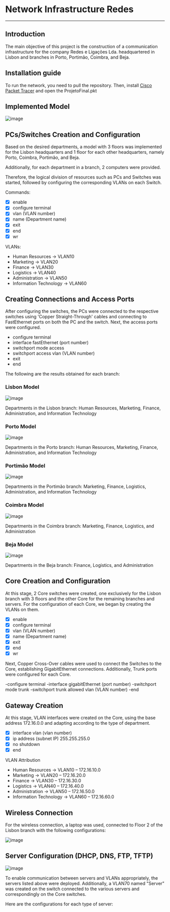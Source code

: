 # Network Infrastructure Redes
___
## **Introduction**
The main objective of this project is the construction of a communication infrastructure for the company Redes e Ligações Lda. headquartered in Lisbon and branches in Porto, Portimão, Coimbra, and Beja.

## **Installation guide**

To run the network, you need to pull the repository.
Then, install [Cisco Packet Tracer](https://www.netacad.com/courses/packet-tracer) and open the ProjetoFinal.pkt

## **Implemented Model**
![image](https://github.com/Henrique-Aleixo/-Network-Infrastructure-Redes/assets/95305819/86bfe429-3d93-45f3-b3cd-62ee7f7071ab)

## **PCs/Switches Creation and Configuration**
Based on the desired departments, a model with 3 floors was implemented for the Lisbon headquarters and 1 floor for each other headquarters, namely Porto, Coimbra, Portimão, and Beja.

Additionally, for each department in a branch, 2 computers were provided.

Therefore, the logical division of resources such as PCs and Switches was started, followed by configuring the corresponding VLANs on each Switch.

Commands:
- [x] enable
- [x] configure terminal
- [x] vlan (VLAN number)
- [x] name (Department name)
- [x] exit
- [x] end
- [x] wr

VLANs:
- Human Resources -> VLAN10
- Marketing -> VLAN20
- Finance -> VLAN30
- Logistics -> VLAN40
- Administration -> VLAN50
- Information Technology -> VLAN60

## **Creating Connections and Access Ports**
After configuring the switches, the PCs were connected to the respective switches using 'Copper Straight-Through' cables and connecting to FastEthernet ports on both the PC and the switch. Next, the access ports were configured.

- configure terminal
- interface fastEthernet (port number)
- switchport mode access
- switchport access vlan (VLAN number)
- exit
- end

The following are the results obtained for each branch:

### Lisbon Model
![image](https://github.com/Henrique-Aleixo/-Network-Infrastructure-Redes/assets/95305819/3337bffd-99ac-4015-a198-55bcf38592aa)

Departments in the Lisbon branch: Human Resources, Marketing, Finance, Administration, and Information Technology

### Porto Model
![image](https://github.com/Henrique-Aleixo/-Network-Infrastructure-Redes/assets/95305819/86466293-4263-48e7-8e7d-1035987a6278)

Departments in the Porto branch: Human Resources, Marketing, Finance, Administration, and Information Technology

### Portimão Model
![image](https://github.com/Henrique-Aleixo/-Network-Infrastructure-Redes/assets/95305819/b3c697c7-a1a2-4bf2-b38f-211c4dc8a444)

Departments in the Portimão branch: Marketing, Finance, Logistics, Administration, and Information Technology

### Coimbra Model
![image](https://github.com/Henrique-Aleixo/-Network-Infrastructure-Redes/assets/95305819/9e53c290-b73b-4ce3-9677-bc92af3c5772)

Departments in the Coimbra branch: Marketing, Finance, Logistics, and Administration

### Beja Model
![image](https://github.com/Henrique-Aleixo/-Network-Infrastructure-Redes/assets/95305819/49b37243-bd09-427a-a8d4-45d38d42f158)

Departments in the Beja branch: Finance, Logistics, and Administration

## **Core Creation and Configuration**
At this stage, 2 Core switches were created, one exclusively for the Lisbon branch with 3 floors and the other Core for the remaining branches and servers. For the configuration of each Core, we began by creating the VLANs on them.

- [x] enable
- [x] configure terminal
- [x] vlan (VLAN number)
- [x] name (Department name)
- [x] exit
- [x] end
- [x] wr

Next, Copper Cross-Over cables were used to connect the Switches to the Core, establishing GigabitEthernet connections. Additionally, Trunk ports were configured for each Core.

-configure terminal
-interface gigabitEthernet (port number)
-switchport mode trunk
-switchport trunk allowed vlan (VLAN number)
-end

## **Gateway Creation**
At this stage, VLAN interfaces were created on the Core, using the base address 172.16.0.0 and adapting according to the type of department.

- [x] interface vlan (vlan number)
- [x] ip address (subnet IP) 255.255.255.0
- [x] no shutdown
- [x] end

VLAN Attribution
- Human Resources -> VLAN10 – 172.16.10.0
- Marketing -> VLAN20 – 172.16.20.0
- Finance -> VLAN30 – 172.16.30.0
- Logistics -> VLAN40 – 172.16.40.0
- Administration -> VLAN50 – 172.16.50.0
- Information Technology -> VLAN60 – 172.16.60.0

## **Wireless Connection**
For the wireless connection, a laptop was used, connected to Floor 2 of the Lisbon branch with the following configurations:

![image](https://github.com/Henrique-Aleixo/-Network-Infrastructure-Redes/assets/95305819/6f8098d7-124f-4e2b-8747-2d16f08df60c)

## **Server Configuration (DHCP, DNS, FTP, TFTP)**
![image](https://github.com/Henrique-Aleixo/-Network-Infrastructure-Redes/assets/95305819/51f16b45-9ad0-48c8-8ee3-a55073074a24)

To enable communication between servers and VLANs appropriately, the servers listed above were deployed. 
Additionally, a VLAN70 named "Server" was created on the switch connected to the various servers and correspondingly on the Core switches.

Here are the configurations for each type of server:
